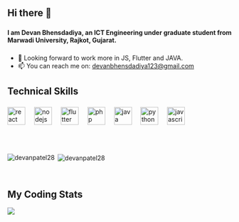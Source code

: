<h2 align="left">Hi there 👋</h2>

###

<h4 align="left">I am Devan Bhensdadiya, an ICT Engineering under graduate student from Marwadi University, Rajkot, Gujarat.</h4>

###

- 👯 Looking forward to work more in JS, Flutter and JAVA.
- 📫 You can reach me on: devanbhensdadiya123@gmail.com

###

<h2 align="left">Technical Skills</h2>

###

<div align="left">
  <img src="https://cdn.jsdelivr.net/gh/devicons/devicon/icons/react/react-original.svg" height="40" alt="react logo"  />
  <img width="12" />
  <img src="https://cdn.jsdelivr.net/gh/devicons/devicon/icons/nodejs/nodejs-original.svg" height="40" alt="nodejs logo"  />
  <img width="12" />
  <img src="https://cdn.jsdelivr.net/gh/devicons/devicon/icons/flutter/flutter-original.svg" height="40" alt="flutter logo"  />
  <img width="12" />
  <img src="https://cdn.jsdelivr.net/gh/devicons/devicon/icons/php/php-original.svg" height="40" alt="php logo"  />
  <img width="12" />
  <img src="https://cdn.jsdelivr.net/gh/devicons/devicon/icons/java/java-original.svg" height="40" alt="java logo"  />
  <img width="12" />
  <img src="https://cdn.jsdelivr.net/gh/devicons/devicon/icons/python/python-original.svg" height="40" alt="python logo"  />
  <img width="12" />
  <img src="https://cdn.jsdelivr.net/gh/devicons/devicon/icons/javascript/javascript-original.svg" height="40" alt="javascript logo"  />
  <img width="12" />
</div>

<br/><br/>

<p><img align="left" src="https://github-readme-stats.vercel.app/api/top-langs?username=devanpatel28&show_icons=true&theme=chartreuse-dark&hide_border=true&locale=en&layout=compact" alt="devanpatel28" /></p>
<p>&nbsp;<img align="center" src="https://github-readme-stats.vercel.app/api?username=devanpatel28&show_icons=true&theme=chartreuse-dark&hide_border=true&locale=en" alt="devanpatel28" /></p>
</br>

## My Coding Stats

<a href="https://wakatime.com/@018e83ee-130d-4ec9-a213-464de0bd2f06"><img src="https://wakatime.com/badge/user/018e83ee-130d-4ec9-a213-464de0bd2f06.svg"/></a>


      

